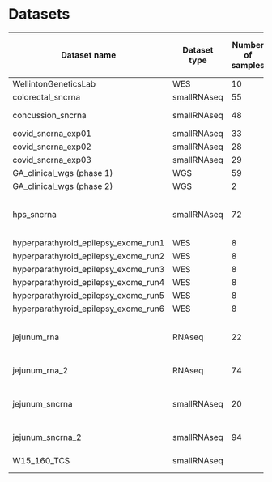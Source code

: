 # Datasets

| Dataset name                          | Dataset type | Number of samples         | Raw data size    | Average data size per sample  | Analysis state                      |
|---------------------------------------|--------------|---------------------------|------------------|-------------------------------|-------------------------------------|
| WellintonGeneticsLab                  | WES          | 10                        | 43G              | 4.30G                         | analysed                            |
| colorectal_sncrna                     | smallRNAseq  | 55                        | 21G              | 0.38G                         | analysed                            |
| concussion_sncrna                     | smallRNAseq  | 48                        | 181G             | 3.77G                         | in progress                         |
| covid_sncrna_exp01                    | smallRNAseq  | 33                        | 16G              | 0.48G                         | analysed                            |
| covid_sncrna_exp02                    | smallRNAseq  | 28                        | 12G              | 0.43G                         | analysed                            |
| covid_sncrna_exp03                    | smallRNAseq  | 29                        | 18G              | 0.62G                         | analysed                            |
| GA_clinical_wgs (phase 1)             | WGS          | 59                        | 6042G            | 102.41G                       | analysed                            |
| GA_clinical_wgs (phase 2)             | WGS          | 2                         | 207G             | 103.50G                       | analysed                            |
| hps_sncrna                            | smallRNAseq  | 72                        | 27G              | 0.37G                         | analysed - likely to be re-analysed |
| hyperparathyroid_epilepsy_exome_run1  | WES          | 8                         | 74G              | 9.25G                         | analysed                            |
| hyperparathyroid_epilepsy_exome_run2  | WES          | 8                         | 132G             | 16.50G                        | analysed                            |
| hyperparathyroid_epilepsy_exome_run3  | WES          | 8                         | 136G             | 17.00G                        | analysed                            |
| hyperparathyroid_epilepsy_exome_run4  | WES          | 8                         | 119G             | 14.87G                        | analysed                            |
| hyperparathyroid_epilepsy_exome_run5  | WES          | 8                         | 104G             | 13.00G                        | analysed                            |
| hyperparathyroid_epilepsy_exome_run6  | WES          | 8                         | 118G             | 14.75G                        | analysed                            |
| jejunum_rna                           | RNAseq       | 22                        | 44G              | 2.00G                         | analysed - likely to be re-analysed |
| jejunum_rna_2                         | RNAseq       | 74                        | 750G             | 10.13G                        | in progress                         |
| jejunum_sncrna                        | smallRNAseq  | 20                        | 14G              | 0.70G                         | analysed - likely to be re-analysed |
| jejunum_sncrna_2                      | smallRNAseq  | 94                        | 327G             | 3.48G                         | to be analysed                      |
| W15_160_TCS                           | smallRNAseq  |                           | 126G             |                               | to be analysed?                     |
